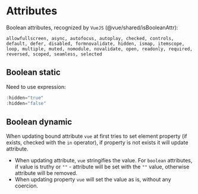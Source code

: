 # Attributes

Boolean attributes, recognized by `VueJS` (@vue/shared/isBooleanAttr):

```text
allowfullscreen, async, autofocus, autoplay, checked, controls, default, defer, disabled, formnovalidate, hidden, ismap, itemscope, loop, multiple, muted, nomodule, novalidate, open, readonly, required, reversed, scoped, seamless, selected
```

## Boolean static

Need to use expression:

```javascript
:hidden="true"
:hidden="false"
```

## Boolean dynamic

When updating bound attribute `vue` at first tries to set element property (if exists, checked with the `in` operator), if property is not exists it will update attribute.

-   When updating attribute, `vue` stringifies the value. For `boolean` attributes, if value is truthy or `""` - attribute will be set with the `""` value, otherwise attribute will be removed.
-   When updating property `vue` will set the value as is, without any coercion.
